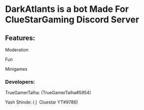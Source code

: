 # DarkAtlants is a bot Made For ClueStarGaming Discord Server

## Features:
Moderation 

Fun

Minigames

### Developers:
TrueGamerTalha: (TrueGamerTalha#5954)

Yash Shinde: (❘ Cluestar YT#9786)
